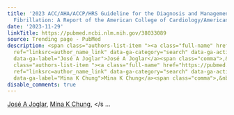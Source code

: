 ```yaml
---
title: '2023 ACC/AHA/ACCP/HRS Guideline for the Diagnosis and Management of Atrial
  Fibrillation: A Report of the American College of Cardiology/American Heart...'
date: '2023-11-29'
linkTitle: https://pubmed.ncbi.nlm.nih.gov/38033089
source: Trending page - PubMed
description: <span class="authors-list-item "><a class="full-name" href="https://pubmed.ncbi.nlm.nih.gov/?term=Joglar+JA&amp;cauthor_id=38033089"
  ref="linksrc=author_name_link" data-ga-category="search" data-ga-action="author_link"
  data-ga-label="José A Joglar">José A Joglar</a><span class="comma">,&nbsp;</span></span><span
  class="authors-list-item "><a class="full-name" href="https://pubmed.ncbi.nlm.nih.gov/?term=Chung+MK&amp;cauthor_id=38033089"
  ref="linksrc=author_name_link" data-ga-category="search" data-ga-action="author_link"
  data-ga-label="Mina K Chung">Mina K Chung</a><span class="comma">,&nbsp;</s ...
disable_comments: true
---
```

<span class="authors-list-item "><a class="full-name" href="https://pubmed.ncbi.nlm.nih.gov/?term=Joglar+JA&amp;cauthor_id=38033089" ref="linksrc=author_name_link" data-ga-category="search" data-ga-action="author_link" data-ga-label="José A Joglar">José A Joglar</a><span class="comma">,&nbsp;</span></span><span class="authors-list-item "><a class="full-name" href="https://pubmed.ncbi.nlm.nih.gov/?term=Chung+MK&amp;cauthor_id=38033089" ref="linksrc=author_name_link" data-ga-category="search" data-ga-action="author_link" data-ga-label="Mina K Chung">Mina K Chung</a><span class="comma">,&nbsp;</s ...